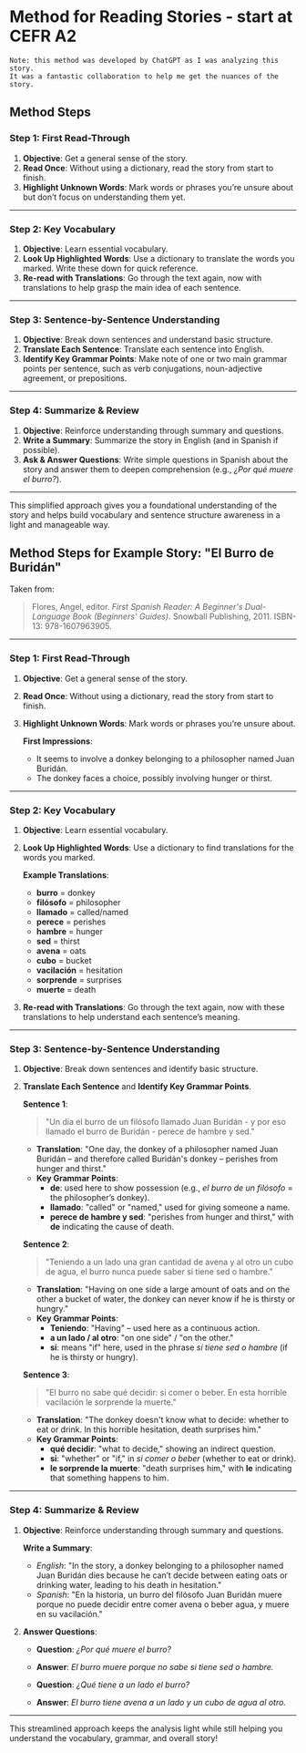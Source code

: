 # Method for Reading Stories - start at CEFR A2

```
Note: this method was developed by ChatGPT as I was analyzing this story.
It was a fantastic collaboration to help me get the nuances of the story.
```

## Method Steps

### Step 1: First Read-Through
1. **Objective**: Get a general sense of the story.
2. **Read Once**: Without using a dictionary, read the story from start to finish. 
3. **Highlight Unknown Words**: Mark words or phrases you’re unsure about but don’t focus on understanding them yet.

---

### Step 2: Key Vocabulary
1. **Objective**: Learn essential vocabulary.
2. **Look Up Highlighted Words**: Use a dictionary to translate the words you marked. Write these down for quick reference.
3. **Re-read with Translations**: Go through the text again, now with translations to help grasp the main idea of each sentence.

---

### Step 3: Sentence-by-Sentence Understanding
1. **Objective**: Break down sentences and understand basic structure.
2. **Translate Each Sentence**: Translate each sentence into English.
3. **Identify Key Grammar Points**: Make note of one or two main grammar points per sentence, such as verb conjugations, noun-adjective agreement, or prepositions.

---

### Step 4: Summarize & Review
1. **Objective**: Reinforce understanding through summary and questions.
2. **Write a Summary**: Summarize the story in English (and in Spanish if possible).
3. **Ask & Answer Questions**: Write simple questions in Spanish about the story and answer them to deepen comprehension (e.g., *¿Por qué muere el burro?*).

---

This simplified approach gives you a foundational understanding of the story and helps build vocabulary and sentence structure awareness in a light and manageable way.

## Method Steps for Example Story: "El Burro de Buridán"

Taken from:

> Flores, Angel, editor. *First Spanish Reader: A Beginner's Dual-Language Book (Beginners' Guides)*. Snowball Publishing, 2011. ISBN-13: 978-1607963905.

---

### Step 1: First Read-Through
1. **Objective**: Get a general sense of the story.
2. **Read Once**: Without using a dictionary, read the story from start to finish. 
3. **Highlight Unknown Words**: Mark words or phrases you’re unsure about.

   **First Impressions**: 
   - It seems to involve a donkey belonging to a philosopher named Juan Buridán.
   - The donkey faces a choice, possibly involving hunger or thirst.

---

### Step 2: Key Vocabulary
1. **Objective**: Learn essential vocabulary.
2. **Look Up Highlighted Words**: Use a dictionary to find translations for the words you marked.

   **Example Translations**:
   - **burro** = donkey
   - **filósofo** = philosopher
   - **llamado** = called/named
   - **perece** = perishes
   - **hambre** = hunger
   - **sed** = thirst
   - **avena** = oats
   - **cubo** = bucket
   - **vacilación** = hesitation
   - **sorprende** = surprises
   - **muerte** = death

3. **Re-read with Translations**: Go through the text again, now with these translations to help understand each sentence’s meaning.

---

### Step 3: Sentence-by-Sentence Understanding
1. **Objective**: Break down sentences and identify basic structure.
2. **Translate Each Sentence** and **Identify Key Grammar Points**.

   **Sentence 1**: 
   > "Un día el burro de un filósofo llamado Juan Buridán - y por eso llamado el burro de Buridán - perece de hambre y sed."

   - **Translation**: "One day, the donkey of a philosopher named Juan Buridán – and therefore called Buridán's donkey – perishes from hunger and thirst."
   - **Key Grammar Points**:
     - **de**: used here to show possession (e.g., *el burro de un filósofo* = the philosopher’s donkey).
     - **llamado**: "called" or "named," used for giving someone a name.
     - **perece de hambre y sed**: "perishes from hunger and thirst," with **de** indicating the cause of death.

   **Sentence 2**:
   > "Teniendo a un lado una gran cantidad de avena y al otro un cubo de agua, el burro nunca puede saber si tiene sed o hambre."

   - **Translation**: "Having on one side a large amount of oats and on the other a bucket of water, the donkey can never know if he is thirsty or hungry."
   - **Key Grammar Points**:
     - **Teniendo**: "Having" – used here as a continuous action.
     - **a un lado / al otro**: "on one side" / "on the other."
     - **si**: means "if" here, used in the phrase *si tiene sed o hambre* (if he is thirsty or hungry).

   **Sentence 3**:
   > "El burro no sabe qué decidir: si comer o beber. En esta horrible vacilación le sorprende la muerte."

   - **Translation**: "The donkey doesn't know what to decide: whether to eat or drink. In this horrible hesitation, death surprises him."
   - **Key Grammar Points**:
     - **qué decidir**: "what to decide," showing an indirect question.
     - **si**: "whether" or "if," in *si comer o beber* (whether to eat or drink).
     - **le sorprende la muerte**: "death surprises him," with **le** indicating that something happens to him.

---

### Step 4: Summarize & Review

1. **Objective**: Reinforce understanding through summary and questions.
   
   **Write a Summary**:
   - *English*: "In the story, a donkey belonging to a philosopher named Juan Buridán dies because he can’t decide between eating oats or drinking water, leading to his death in hesitation."
   - *Spanish*: "En la historia, un burro del filósofo Juan Buridán muere porque no puede decidir entre comer avena o beber agua, y muere en su vacilación."

2. **Answer Questions**:
   
   - **Question**: *¿Por qué muere el burro?*
   - **Answer**: *El burro muere porque no sabe si tiene sed o hambre.*

   - **Question**: *¿Qué tiene a un lado el burro?*
   - **Answer**: *El burro tiene avena a un lado y un cubo de agua al otro.*

---

This streamlined approach keeps the analysis light while still helping you understand the vocabulary, grammar, and overall story!
